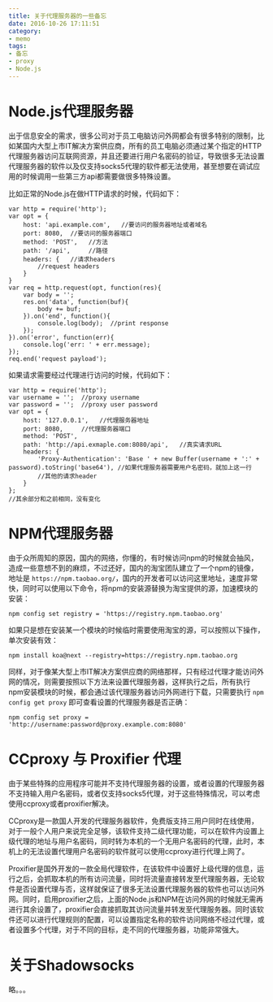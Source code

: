 ```yaml
---
title: 关于代理服务器的一些备忘
date: 2016-10-26 17:11:51
category: 
- memo
tags: 
- 备忘
- proxy
- Node.js
---
```


# Node.js代理服务器

出于信息安全的需求，很多公司对于员工电脑访问外网都会有很多特别的限制，比如某国内大型上市IT解决方案供应商，所有的员工电脑必须通过某个指定的HTTP代理服务器访问互联网资源，并且还要进行用户名密码的验证，导致很多无法设置代理服务器的软件以及仅支持socks5代理的软件都无法使用，甚至想要在调试应用的时候调用一些第三方api都需要做很多特殊设置。

比如正常的Node.js在做HTTP请求的时候，代码如下：
```
var http = require('http');
var opt = {
    host: 'api.example.com',   //要访问的服务器地址或者域名
    port: 8080,  //要访问的服务器端口
    method: 'POST',   //方法
    path: '/api',     //路径
    headers: {   //请求headers
        //request headers
    }
}
var req = http.request(opt, function(res){
    var body = '';
    res.on('data', function(buf){
        body += buf;
    }).on('end', function(){
        console.log(body);  //print response
    });
}).on('error', function(err){
    console.log('err: ' + err.message);
});
req.end('request payload');
```

如果请求需要经过代理进行访问的时候，代码如下：

```
var http = require('http');
var username = '';  //proxy username
var password = '';  //proxy user password
var opt = {
    host: '127.0.0.1',   //代理服务器地址
    port: 8080,     //代理服务器端口
    method: 'POST',
    path: 'http://api.exmaple.com:8080/api',   //真实请求URL
    headers: {
        'Proxy-Authentication': 'Base ' + new Buffer(username + ':' + password).toString('base64'), //如果代理服务器需要用户名密码，就加上这一行
        //其他的请求header
    }
};
//其余部分和之前相同，没有变化
```

# NPM代理服务器

由于众所周知的原因，国内的网络，你懂的，有时候访问npm的时候就会抽风，造成一些意想不到的麻烦，不过还好，国内的淘宝团队建立了一个npm的镜像，地址是 `https://npm.taobao.org/`，国内的开发者可以访问这里地址，速度非常快，同时可以使用以下命令，将npm的安装源替换为淘宝提供的源，加速模块的安装：


```
npm config set registry = 'https://registry.npm.taobao.org'
```

如果只是想在安装某一个模块的时候临时需要使用淘宝的源，可以按照以下操作，单次安装有效：

```
npm install koa@next --registry=https://registry.npm.taobao.org
```

同样，对于像某大型上市IT解决方案供应商的网络那样，只有经过代理才能访问外网的情况，则需要按照以下方法来设置代理服务器，这样执行之后，所有执行npm安装模块的时候，都会通过该代理服务器访问外网进行下载，只需要执行 `npm config get proxy` 即可查看设置的代理服务器是否正确：

```
npm config set proxy = 'http://username:password@proxy.example.com:8080'
```

# CCproxy 与 Proxifier 代理

由于某些特殊的应用程序可能并不支持代理服务器的设置，或者设置的代理服务器不支持输入用户名密码，或者仅支持socks5代理，对于这些特殊情况，可以考虑使用ccproxy或者proxifier解决。

CCproxy是一款国人开发的代理服务器软件，免费版支持三用户同时在线使用，对于一般个人用户来说完全足够，该软件支持二级代理功能，可以在软件内设置上级代理的地址与用户名密码，同时转为本机的一个无用户名密码的代理，此时，本机上的无法设置代理用户名密码的软件就可以使用ccproxy进行代理上网了。

Proxifier是国外开发的一款全局代理软件，在该软件中设置好上级代理的信息，运行之后，会抓取本机的所有访问流量，同时将流量直接转发至代理服务器，无论软件是否设置代理与否，这样就保证了很多无法设置代理服务器的软件也可以访问外网。同时，启用proxifier之后，上面的Node.js和NPM在访问外网的时候就无需再进行其余设置了，proxifier会直接抓取其访问流量并转发至代理服务器。同时该软件还可以进行代理规则的配置，可以设置指定名称的软件访问网络不经过代理，或者设置多个代理，对于不同的目标，走不同的代理服务器，功能非常强大。

# 关于Shadowsocks

略。。。

